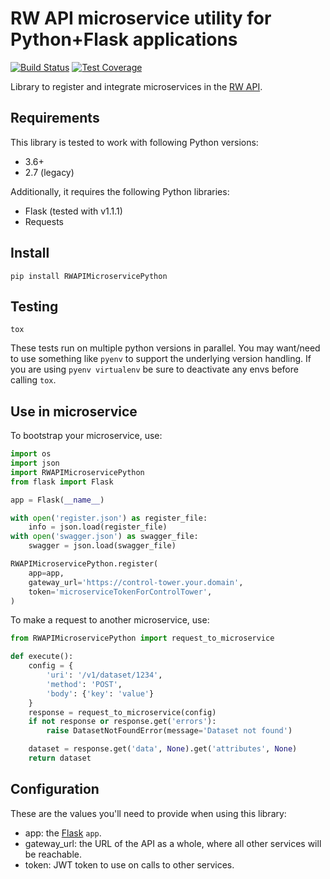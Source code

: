 # RW API microservice utility for Python+Flask applications

[![Build Status](https://travis-ci.com/resource-watch/rw-api-microservice-python.svg?branch=main)](https://travis-ci.com/resource-watch/rw-api-microservice-python)
[![Test Coverage](https://api.codeclimate.com/v1/badges/fe857a0082ab7d0bbd64/test_coverage)](https://codeclimate.com/github/resource-watch/rw-api-microservice-python/test_coverage)

Library to register and integrate microservices in the [RW API](https://api.resourcewatch.org/).


## Requirements

This library is tested to work with following Python versions:
- 3.6+
- 2.7 (legacy)

Additionally, it requires the following Python libraries: 
- Flask (tested with v1.1.1)
- Requests

## Install

```shell
pip install RWAPIMicroservicePython
```

## Testing

```shell
tox
```

These tests run on multiple python versions in parallel. You may want/need to use something like `pyenv` to support the underlying version handling. If you are using `pyenv virtualenv` be sure to deactivate any envs before calling `tox`.

## Use in microservice

To bootstrap your microservice, use:

```python
import os
import json
import RWAPIMicroservicePython
from flask import Flask

app = Flask(__name__)

with open('register.json') as register_file:
    info = json.load(register_file)
with open('swagger.json') as swagger_file:
    swagger = json.load(swagger_file)

RWAPIMicroservicePython.register(
    app=app,
    gateway_url='https://control-tower.your.domain',
    token='microserviceTokenForControlTower',
)
```

To make a request to another microservice, use:

```python
from RWAPIMicroservicePython import request_to_microservice

def execute():
    config = {
        'uri': '/v1/dataset/1234',
        'method': 'POST',
        'body': {'key': 'value'}
    }
    response = request_to_microservice(config)
    if not response or response.get('errors'):
        raise DatasetNotFoundError(message='Dataset not found')

    dataset = response.get('data', None).get('attributes', None)
    return dataset
```

## Configuration

These are the values you'll need to provide when using this library:

- app: the [Flask](https://flask.palletsprojects.com) `app`.
- gateway_url: the URL of the API as a whole, where all other services will be reachable.
- token: JWT token to use on calls to other services.

